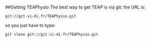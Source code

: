 ##Getting TEAPhysio
The best way to get TEAP is via git: the URL is:

	git://git.vi-di.fr/TEAPhysio.git

so you just have to type:

	git clone git://git.vi-di.fr/TEAPhysio.git
